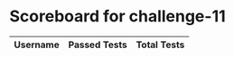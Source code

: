 # Scoreboard for challenge-11
| Username   | Passed Tests | Total Tests |
|------------|--------------|-------------|
